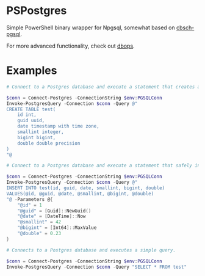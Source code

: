 # PSPostgres
 
Simple PowerShell binary wrapper for Npgsql, somewhat based on [cbsch-pgsql](https://github.com/cbsch/cbsch-pgsql).

For more advanced functionality, check out [dbops](https://github.com/dataplat/dbops).

# Examples

```powershell
# Connect to a Postgres database and execute a statement that creates a table.

$conn = Connect-Postgres -ConnectionString $env:PGSQLConn
Invoke-PostgresQuery -Connection $conn -Query @"
CREATE TABLE test(
    id int,
    guid uuid,
    date timestamp with time zone,
    smallint integer,
    bigint bigint,
    double double precision
)
"@

# Connect to a Postgres database and execute a statement that safely inserts a row using a parameterized query.

$conn = Connect-Postgres -ConnectionString $env:PGSQLConn
Invoke-PostgresQuery -Connection $conn -Query @"
INSERT INTO test(id, guid, date, smallint, bigint, double)
VALUES(@id, @guid, @date, @smallint, @bigint, @double)
"@ -Parameters @{
    "@id" = 1
    "@guid" = [Guid]::NewGuid()
    "@date" = [DateTime]::Now
    "@smallint" = 42
    "@bigint" = [Int64]::MaxValue
    "@double" = 0.23
}

# Connects to a Postgres database and executes a simple query.

$conn = Connect-Postgres -ConnectionString $env:PGSQLConn
Invoke-PostgresQuery -Connection $conn -Query "SELECT * FROM test"
```